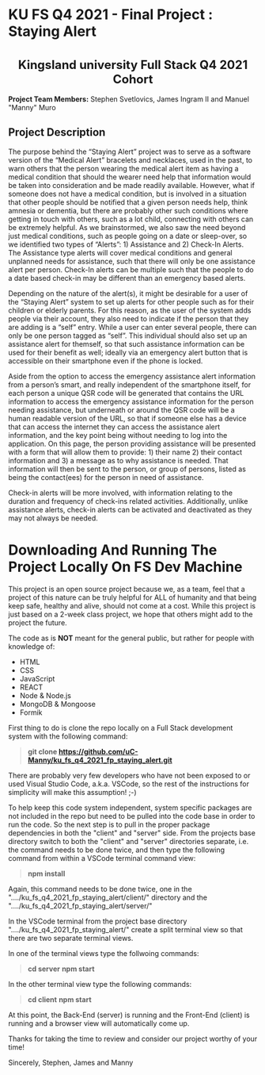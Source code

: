 <h1> KU FS Q4 2021 - Final Project : Staying Alert</h1>
<br>
<div align="center"><b><font size="5">Kingsland university Full Stack Q4 2021 Cohort</font></b></div>
<br>
<b>Project Team Members:</b> Stephen Svetlovics, James Ingram II and Manuel "Manny" Muro
<br>
<h2> Project Description </h2>

The purpose behind the “Staying Alert” project was to serve as a software version of the “Medical Alert” bracelets and necklaces, used in the past, to warn others that the person wearing the medical alert item as having a medical condition that should the wearer need help that information would be taken into consideration and be made readily available. However, what if someone does not have a medical condition, but is involved in a situation that other people should be notified that a given person needs help, think amnesia or dementia, but there are probably other such conditions where getting in touch with others, such as a lot child, connecting with others can be extremely helpful.  As we brainstormed, we also saw the need beyond just medical conditions, such as people going on a date or sleep-over, so we identified two types of “Alerts”: 1) Assistance and 2) Check-In Alerts. The Assistance type alerts will cover medical conditions and general unplanned needs for assistance, such that there will only be one assistance alert per person. Check-In alerts can be multiple such that the people to do a date based check-in may be different than an emergency based alerts.

Depending on the nature of the alert(s), it might be desirable for a user of the “Staying Alert” system to set up alerts for other people such as for their children or elderly parents. For this reason, as the user of the system adds people via their account, they also need to indicate if the person that they are adding is a “self” entry. While a user can enter several people, there can only be one person tagged as “self”. This individual should also set up an assistance alert for themself, so that such assistance information can be used for their benefit as well; ideally via an emergency alert button that is accessible on their smartphone even if the phone is locked.

Aside from the option to access the emergency assistance alert information from a person’s smart, and really independent of the smartphone itself, for each person a unique QSR code will be generated that contains the URL information to access the emergency assistance information for the person needing assistance, but underneath or around the QSR code will be a human readable version of the URL, so that if someone else has a device that can access the internet they can access the assistance alert information, and the key point being without needing to log into the application. On this page, the person providing assistance will be presented with a form that will allow them to provide: 1) their name 2) their contact information and 3) a message as to why assistance is needed. That information will then be sent to the person, or group of persons, listed as being the contact(ees) for the person in need of assistance.

Check-in alerts will be more involved, with information relating to the duration and frequency of check-ins related activities. Additionally, unlike assistance alerts, check-in alerts can be activated and deactivated as they may not always be needed.

# Downloading And Running The Project Locally On FS Dev Machine
This project is an open source project because we, as a team, feel that a project of this nature can be truly helpful for ALL of humanity and that being keep safe, healthy and alive, should not come at a cost. While this project is just based on a 2-week class project, we hope that others might add to the project the future.

The code as is **NOT** meant for the general public, but rather for people with knowledge of: 
* HTML
* CSS
* JavaScript
* REACT
* Node & Node.js
* MongoDB & Mongoose
* Formik

First thing to do is clone the repo locally on a Full Stack development system with the following command:
> **git clone https://github.com/uC-Manny/ku_fs_q4_2021_fp_staying_alert.git**

There are probably very few developers who have not been exposed to or used Visual Studio Code, a.k.a. VSCode, so the rest of the instructions for simplicity will make this assumption! ;-)

To help keep this code system independent, system specific packages are not included in the repo but need to be pulled into the code base in order to run the code. So the next step is to pull in the proper package dependencies in both the "client" and "server" side. From the projects base directory switch to both the "client" and "server" directories separate, i.e. the command needs to be done twice, and then type the following command from within a VSCode terminal command view:
> **npm install**

Again, this command needs to be done twice, one in the "..../ku_fs_q4_2021_fp_staying_alert/client/" directory and the "..../ku_fs_q4_2021_fp_staying_alert/server/"

In the VSCode terminal from the project base directory "..../ku_fs_q4_2021_fp_staying_alert/" create a split terminal view so that there are two separate terminal views.

In one of the terminal views type the follwoing commands:
> **cd server**
> **npm start**

In the other terminal view type the following commands:
> **cd client**
> **npm start**

At this point, the Back-End (server) is running and the Front-End (client) is running and a browser view will automatically come up.

Thanks for taking the time to review and consider our project worthy of your time!

Sincerely,
Stephen, James and Manny
